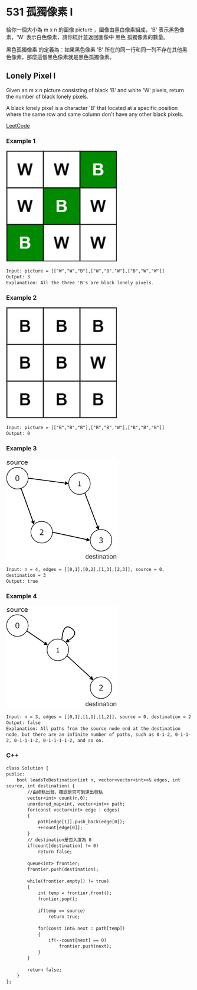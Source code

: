 # 531 孤獨像素 I

給你一個大小為 m x n 的圖像 picture ，圖像由黑白像素組成，'B' 表示黑色像素，'W' 表示白色像素，請你統計並返回圖像中 黑色 孤獨像素的數量。

黑色孤獨像素 的定義為：如果黑色像素 'B' 所在的同一行和同一列不存在其他黑色像素，那麼這個黑色像素就是黑色孤獨像素。

## Lonely Pixel I

Given an m x n picture consisting of black 'B' and white 'W' pixels, return the number of black lonely pixels.

A black lonely pixel is a character 'B' that located at a specific position where the same row and same column don't have any other black pixels.

[LeetCode](https://leetcode-cn.com/lonely-pixel-i/)

### Example 1

<img src="img/531_1.jpg" width = "300"/>

```
Input: picture = [["W","W","B"],["W","B","W"],["B","W","W"]]
Output: 3
Explanation: All the three 'B's are black lonely pixels.
```

### Example 2

<img src="img/531_2.jpg" width = "300"/>

```
Input: picture = [["B","B","B"],["B","B","W"],["B","B","B"]]
Output: 0
```

### Example 3

<img src="img/1059_3.png" width = "300"/>

```
Input: n = 4, edges = [[0,1],[0,2],[1,3],[2,3]], source = 0, destination = 3
Output: true
```

### Example 4

<img src="img/1059_4.png" width = "300"/>

```
Input: n = 3, edges = [[0,1],[1,1],[1,2]], source = 0, destination = 2
Output: false
Explanation: All paths from the source node end at the destination node, but there are an infinite number of paths, such as 0-1-2, 0-1-1-2, 0-1-1-1-2, 0-1-1-1-1-2, and so on.
```

### C++ 


```
class Solution {
public:
    bool leadsToDestination(int n, vector<vector<int>>& edges, int source, int destination) {
        //由終點出發，確認是否可到達出發點
        vector<int> count(n,0);
        unordered_map<int, vector<int>> path;
        for(const vector<int> edge : edges)
        {
            path[edge[1]].push_back(edge[0]);
            ++count[edge[0]];
        }
        // destination是否入度為 0
        if(count[destination] != 0)
            return false;
        
        queue<int> frontier;
        frontier.push(destination);

        while(frontier.empty() != true)
        {
            int temp = frontier.front();
            frontier.pop();

            if(temp == source)
                return true;

            for(const int& next : path[temp])
            {
                if(--count[next] == 0)
                    frontier.push(next);
            }
        }

        return false;
    }
};
```

